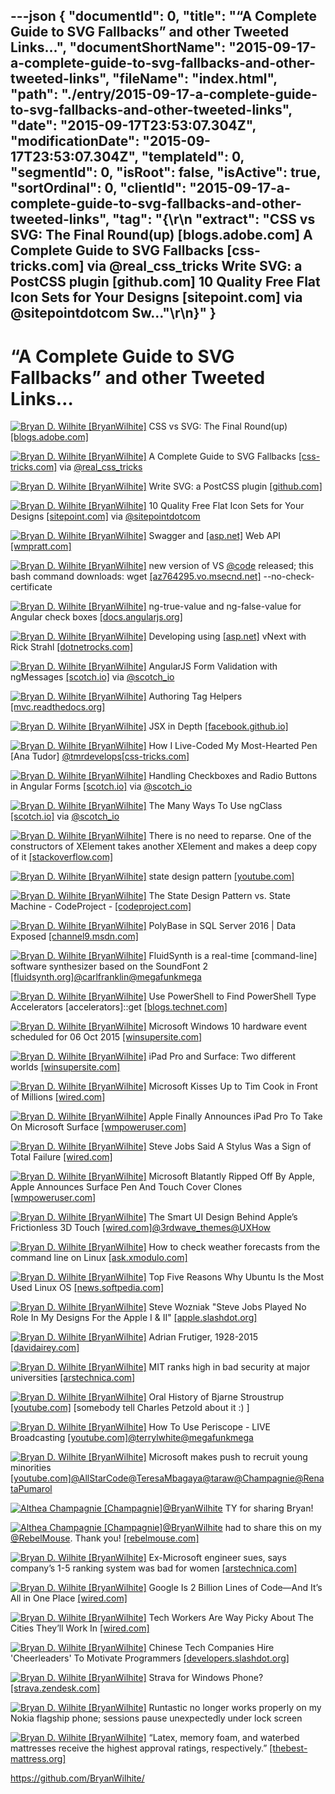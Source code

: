 ---json
{
  "documentId": 0,
  "title": "“A Complete Guide to SVG Fallbacks” and other Tweeted Links…",
  "documentShortName": "2015-09-17-a-complete-guide-to-svg-fallbacks-and-other-tweeted-links",
  "fileName": "index.html",
  "path": "./entry/2015-09-17-a-complete-guide-to-svg-fallbacks-and-other-tweeted-links",
  "date": "2015-09-17T23:53:07.304Z",
  "modificationDate": "2015-09-17T23:53:07.304Z",
  "templateId": 0,
  "segmentId": 0,
  "isRoot": false,
  "isActive": true,
  "sortOrdinal": 0,
  "clientId": "2015-09-17-a-complete-guide-to-svg-fallbacks-and-other-tweeted-links",
  "tag": "{\r\n  \"extract\": \"CSS vs SVG: The Final Round(up) [blogs.adobe.com]  A Complete Guide to SVG Fallbacks [css-tricks.com]  via @real_css_tricks Write SVG: a PostCSS plugin [github.com]  10 Quality Free Flat Icon Sets for Your Designs [sitepoint.com]  via @sitepointdotcom Sw...\"\r\n}"
}
---

# “A Complete Guide to SVG Fallbacks” and other Tweeted Links…

[<img alt="Bryan D. Wilhite [BryanWilhite]" src="https://songhay.blob.core.windows.net/shared-social-twitter/BryanWilhite.jpeg">](http://songhayblog.azurewebsites.net/ "Bryan D. Wilhite [BryanWilhite]") CSS vs SVG: The Final Round(up) [[blogs.adobe.com]](http://blogs.adobe.com/dreamweaver/2015/09/css-vs-svg-the-final-roundup.html)

[<img alt="Bryan D. Wilhite [BryanWilhite]" src="https://songhay.blob.core.windows.net/shared-social-twitter/BryanWilhite.jpeg">](http://songhayblog.azurewebsites.net/ "Bryan D. Wilhite [BryanWilhite]") A Complete Guide to SVG Fallbacks [[css-tricks.com]](https://css-tricks.com/a-complete-guide-to-svg-fallbacks/) via [@real_css_tricks](http://twitter.com/real_css_tricks)

[<img alt="Bryan D. Wilhite [BryanWilhite]" src="https://songhay.blob.core.windows.net/shared-social-twitter/BryanWilhite.jpeg">](http://songhayblog.azurewebsites.net/ "Bryan D. Wilhite [BryanWilhite]") Write SVG: a PostCSS plugin [[github.com]](https://github.com/jonathantneal/postcss-write-svg)

[<img alt="Bryan D. Wilhite [BryanWilhite]" src="https://songhay.blob.core.windows.net/shared-social-twitter/BryanWilhite.jpeg">](http://songhayblog.azurewebsites.net/ "Bryan D. Wilhite [BryanWilhite]") 10 Quality Free Flat Icon Sets for Your Designs [[sitepoint.com]](http://www.sitepoint.com/10-quality-free-flat-icon-sets-designs/) via [@sitepointdotcom](http://twitter.com/sitepointdotcom)

[<img alt="Bryan D. Wilhite [BryanWilhite]" src="https://songhay.blob.core.windows.net/shared-social-twitter/BryanWilhite.jpeg">](http://songhayblog.azurewebsites.net/ "Bryan D. Wilhite [BryanWilhite]") Swagger and [[asp.net]](http://www.asp.net/) Web API [[wmpratt.com]](http://www.wmpratt.com/swagger-and-asp-net-web-api-part-1/)

[<img alt="Bryan D. Wilhite [BryanWilhite]" src="https://songhay.blob.core.windows.net/shared-social-twitter/BryanWilhite.jpeg">](http://songhayblog.azurewebsites.net/ "Bryan D. Wilhite [BryanWilhite]") new version of VS [@code](http://twitter.com/code) released; this bash command downloads: wget [[az764295.vo.msecnd.net]](https://az764295.vo.msecnd.net/public/0.8.0/VSCode-linux-ia32.zip) --no-check-certificate

[<img alt="Bryan D. Wilhite [BryanWilhite]" src="https://songhay.blob.core.windows.net/shared-social-twitter/BryanWilhite.jpeg">](http://songhayblog.azurewebsites.net/ "Bryan D. Wilhite [BryanWilhite]") ng-true-value and ng-false-value for Angular check boxes [[docs.angularjs.org]](https://docs.angularjs.org/api/ng/input/input%5Bcheckbox%5D)

[<img alt="Bryan D. Wilhite [BryanWilhite]" src="https://songhay.blob.core.windows.net/shared-social-twitter/BryanWilhite.jpeg">](http://songhayblog.azurewebsites.net/ "Bryan D. Wilhite [BryanWilhite]") Developing using [[asp.net]](http://www.asp.net/) vNext with Rick Strahl [[dotnetrocks.com]](http://www.dotnetrocks.com/default.aspx?ShowNum=1188)

[<img alt="Bryan D. Wilhite [BryanWilhite]" src="https://songhay.blob.core.windows.net/shared-social-twitter/BryanWilhite.jpeg">](http://songhayblog.azurewebsites.net/ "Bryan D. Wilhite [BryanWilhite]") AngularJS Form Validation with ngMessages [[scotch.io]](https://scotch.io/tutorials/angularjs-form-validation-with-ngmessages) via [@scotch_io](http://twitter.com/scotch_io)

[<img alt="Bryan D. Wilhite [BryanWilhite]" src="https://songhay.blob.core.windows.net/shared-social-twitter/BryanWilhite.jpeg">](http://songhayblog.azurewebsites.net/ "Bryan D. Wilhite [BryanWilhite]") Authoring Tag Helpers [[mvc.readthedocs.org]](http://mvc.readthedocs.org/en/latest/views/tag-helpers/authoring.html)

[<img alt="Bryan D. Wilhite [BryanWilhite]" src="https://songhay.blob.core.windows.net/shared-social-twitter/BryanWilhite.jpeg">](http://songhayblog.azurewebsites.net/ "Bryan D. Wilhite [BryanWilhite]") JSX in Depth [[facebook.github.io]](https://facebook.github.io/react/docs/jsx-in-depth.html)

[<img alt="Bryan D. Wilhite [BryanWilhite]" src="https://songhay.blob.core.windows.net/shared-social-twitter/BryanWilhite.jpeg">](http://songhayblog.azurewebsites.net/ "Bryan D. Wilhite [BryanWilhite]") How I Live-Coded My Most-Hearted Pen [Ana Tudor] [@tmrdevelops](http://twitter.com/tmrdevelops)[[css-tricks.com]](https://css-tricks.com/how-i-live-coded-my-most-hearted-codepen-demo/)

[<img alt="Bryan D. Wilhite [BryanWilhite]" src="https://songhay.blob.core.windows.net/shared-social-twitter/BryanWilhite.jpeg">](http://songhayblog.azurewebsites.net/ "Bryan D. Wilhite [BryanWilhite]") Handling Checkboxes and Radio Buttons in Angular Forms [[scotch.io]](https://scotch.io/tutorials/handling-checkboxes-and-radio-buttons-in-angular-forms) via [@scotch_io](http://twitter.com/scotch_io)

[<img alt="Bryan D. Wilhite [BryanWilhite]" src="https://songhay.blob.core.windows.net/shared-social-twitter/BryanWilhite.jpeg">](http://songhayblog.azurewebsites.net/ "Bryan D. Wilhite [BryanWilhite]") The Many Ways To Use ngClass [[scotch.io]](https://scotch.io/tutorials/the-many-ways-to-use-ngclass) via [@scotch_io](http://twitter.com/scotch_io)

[<img alt="Bryan D. Wilhite [BryanWilhite]" src="https://songhay.blob.core.windows.net/shared-social-twitter/BryanWilhite.jpeg">](http://songhayblog.azurewebsites.net/ "Bryan D. Wilhite [BryanWilhite]") There is no need to reparse. One of the constructors of XElement takes another XElement and makes a deep copy of it [[stackoverflow.com]](http://stackoverflow.com/questions/209595/how-do-i-do-a-deep-copy-of-an-element-in-linq-to-xml)

[<img alt="Bryan D. Wilhite [BryanWilhite]" src="https://songhay.blob.core.windows.net/shared-social-twitter/BryanWilhite.jpeg">](http://songhayblog.azurewebsites.net/ "Bryan D. Wilhite [BryanWilhite]") state design pattern [[youtube.com]](https://www.youtube.com/watch?v=MGEx35FjBuo)

[<img alt="Bryan D. Wilhite [BryanWilhite]" src="https://songhay.blob.core.windows.net/shared-social-twitter/BryanWilhite.jpeg">](http://songhayblog.azurewebsites.net/ "Bryan D. Wilhite [BryanWilhite]") The State Design Pattern vs. State Machine - CodeProject - [[codeproject.com]](http://www.codeproject.com/Articles/509234/The-State-Design-Pattern-vs-State-Machine)

[<img alt="Bryan D. Wilhite [BryanWilhite]" src="https://songhay.blob.core.windows.net/shared-social-twitter/BryanWilhite.jpeg">](http://songhayblog.azurewebsites.net/ "Bryan D. Wilhite [BryanWilhite]") PolyBase in SQL Server 2016 | Data Exposed [[channel9.msdn.com]](https://channel9.msdn.com/Shows/Data-Exposed/PolyBase-in-SQL-Server-2016)

[<img alt="Bryan D. Wilhite [BryanWilhite]" src="https://songhay.blob.core.windows.net/shared-social-twitter/BryanWilhite.jpeg">](http://songhayblog.azurewebsites.net/ "Bryan D. Wilhite [BryanWilhite]") FluidSynth is a real-time [command-line] software synthesizer based on the SoundFont 2 [[fluidsynth.org]](http://www.fluidsynth.org/)[@carlfranklin](http://twitter.com/carlfranklin)[@megafunkmega](http://twitter.com/megafunkmega)

[<img alt="Bryan D. Wilhite [BryanWilhite]" src="https://songhay.blob.core.windows.net/shared-social-twitter/BryanWilhite.jpeg">](http://songhayblog.azurewebsites.net/ "Bryan D. Wilhite [BryanWilhite]") Use PowerShell to Find PowerShell Type Accelerators [accelerators]::get [[blogs.technet.com]](http://blogs.technet.com/b/heyscriptingguy/archive/2013/07/08/use-powershell-to-find-powershell-type-accelerators.aspx)

[<img alt="Bryan D. Wilhite [BryanWilhite]" src="https://songhay.blob.core.windows.net/shared-social-twitter/BryanWilhite.jpeg">](http://songhayblog.azurewebsites.net/ "Bryan D. Wilhite [BryanWilhite]") Microsoft Windows 10 hardware event scheduled for 06 Oct 2015 [[winsupersite.com]](http://winsupersite.com/windows-10/microsoft-windows-10-hardware-event-scheduled-06-oct-2015)

[<img alt="Bryan D. Wilhite [BryanWilhite]" src="https://songhay.blob.core.windows.net/shared-social-twitter/BryanWilhite.jpeg">](http://songhayblog.azurewebsites.net/ "Bryan D. Wilhite [BryanWilhite]") iPad Pro and Surface: Two different worlds [[winsupersite.com]](http://winsupersite.com/apple/ipad-pro-and-surface-two-different-worlds)

[<img alt="Bryan D. Wilhite [BryanWilhite]" src="https://songhay.blob.core.windows.net/shared-social-twitter/BryanWilhite.jpeg">](http://songhayblog.azurewebsites.net/ "Bryan D. Wilhite [BryanWilhite]") Microsoft Kisses Up to Tim Cook in Front of Millions [[wired.com]](http://www.wired.com/2015/09/microsoft-kisses-tim-cook-front-millions/)

[<img alt="Bryan D. Wilhite [BryanWilhite]" src="https://songhay.blob.core.windows.net/shared-social-twitter/BryanWilhite.jpeg">](http://songhayblog.azurewebsites.net/ "Bryan D. Wilhite [BryanWilhite]") Apple Finally Announces iPad Pro To Take On Microsoft Surface [[wmpoweruser.com]](http://wmpoweruser.com/apple-finally-announces-ipad-pro-to-take-on-microsoft-surface/)

[<img alt="Bryan D. Wilhite [BryanWilhite]" src="https://songhay.blob.core.windows.net/shared-social-twitter/BryanWilhite.jpeg">](http://songhayblog.azurewebsites.net/ "Bryan D. Wilhite [BryanWilhite]") Steve Jobs Said A Stylus Was a Sign of Total Failure [[wired.com]](http://www.wired.com/2015/09/steve-jobs-stylus/)

[<img alt="Bryan D. Wilhite [BryanWilhite]" src="https://songhay.blob.core.windows.net/shared-social-twitter/BryanWilhite.jpeg">](http://songhayblog.azurewebsites.net/ "Bryan D. Wilhite [BryanWilhite]") Microsoft Blatantly Ripped Off By Apple, Apple Announces Surface Pen And Touch Cover Clones [[wmpoweruser.com]](http://wmpoweruser.com/microsoft-blatantly-ripped-off-by-apple-apple-announces-surface-pen-and-touch-cover-clones/)

[<img alt="Bryan D. Wilhite [BryanWilhite]" src="https://songhay.blob.core.windows.net/shared-social-twitter/BryanWilhite.jpeg">](http://songhayblog.azurewebsites.net/ "Bryan D. Wilhite [BryanWilhite]") The Smart UI Design Behind Apple’s Frictionless 3D Touch [[wired.com]](http://www.wired.com/2015/09/the-ui-of-3d-touch/)[@3rdwave_themes](http://twitter.com/3rdwave_themes)[@UXHow](http://twitter.com/UXHow)

[<img alt="Bryan D. Wilhite [BryanWilhite]" src="https://songhay.blob.core.windows.net/shared-social-twitter/BryanWilhite.jpeg">](http://songhayblog.azurewebsites.net/ "Bryan D. Wilhite [BryanWilhite]") How to check weather forecasts from the command line on Linux [[ask.xmodulo.com]](http://ask.xmodulo.com/weather-forecasts-command-line-linux.html)

[<img alt="Bryan D. Wilhite [BryanWilhite]" src="https://songhay.blob.core.windows.net/shared-social-twitter/BryanWilhite.jpeg">](http://songhayblog.azurewebsites.net/ "Bryan D. Wilhite [BryanWilhite]") Top Five Reasons Why Ubuntu Is the Most Used Linux OS [[news.softpedia.com]](http://news.softpedia.com/news/top-five-reasons-why-ubuntu-is-the-most-used-linux-os-491064.shtml)

[<img alt="Bryan D. Wilhite [BryanWilhite]" src="https://songhay.blob.core.windows.net/shared-social-twitter/BryanWilhite.jpeg">](http://songhayblog.azurewebsites.net/ "Bryan D. Wilhite [BryanWilhite]") Steve Wozniak "Steve Jobs Played No Role In My Designs For the Apple I & II" [[apple.slashdot.org]](http://apple.slashdot.org/story/15/09/07/1827205/steve-wozniak-steve-jobs-played-no-role-in-my-designs-for-the-apple-i-ii?utm_source=feedly1.0mainlinkanon&utm_medium=feed)

[<img alt="Bryan D. Wilhite [BryanWilhite]" src="https://songhay.blob.core.windows.net/shared-social-twitter/BryanWilhite.jpeg">](http://songhayblog.azurewebsites.net/ "Bryan D. Wilhite [BryanWilhite]") Adrian Frutiger, 1928-2015 [[davidairey.com]](http://www.davidairey.com/adrian-frutiger-1928-2015/)

[<img alt="Bryan D. Wilhite [BryanWilhite]" src="https://songhay.blob.core.windows.net/shared-social-twitter/BryanWilhite.jpeg">](http://songhayblog.azurewebsites.net/ "Bryan D. Wilhite [BryanWilhite]") MIT ranks high in bad security at major universities [[arstechnica.com]](http://arstechnica.com/security/2015/09/mit-is-tops-in-bad-security-at-major-universities/)

[<img alt="Bryan D. Wilhite [BryanWilhite]" src="https://songhay.blob.core.windows.net/shared-social-twitter/BryanWilhite.jpeg">](http://songhayblog.azurewebsites.net/ "Bryan D. Wilhite [BryanWilhite]") Oral History of Bjarne Stroustrup [[youtube.com]](https://www.youtube.com/watch?v=ZO0PXYMVGSU&feature=youtu.be) [somebody tell Charles Petzold about it :) ]

[<img alt="Bryan D. Wilhite [BryanWilhite]" src="https://songhay.blob.core.windows.net/shared-social-twitter/BryanWilhite.jpeg">](http://songhayblog.azurewebsites.net/ "Bryan D. Wilhite [BryanWilhite]") How To Use Periscope - LIVE Broadcasting [[youtube.com]](https://www.youtube.com/watch?v=AxclVVmo8Pg&feature=youtu.be)[@terrylwhite](http://twitter.com/terrylwhite)[@megafunkmega](http://twitter.com/megafunkmega)

[<img alt="Bryan D. Wilhite [BryanWilhite]" src="https://songhay.blob.core.windows.net/shared-social-twitter/BryanWilhite.jpeg">](http://songhayblog.azurewebsites.net/ "Bryan D. Wilhite [BryanWilhite]") Microsoft makes push to recruit young minorities [[youtube.com]](https://www.youtube.com/watch?v=PTApTLXKb-o&feature=youtu.be)[@AllStarCode](http://twitter.com/AllStarCode)[@TeresaMbagaya](http://twitter.com/TeresaMbagaya)[@taraw](http://twitter.com/taraw)[@Champagnie](http://twitter.com/Champagnie)[@RenataPumarol](http://twitter.com/RenataPumarol)

[<img alt="Althea Champagnie [Champagnie]" src="https://songhay.blob.core.windows.net/shared-social-twitter/Champagnie.jpeg">](http://about.me/champagnie "Althea Champagnie [Champagnie]")[@BryanWilhite](http://twitter.com/BryanWilhite) TY for sharing Bryan!

[<img alt="Althea Champagnie [Champagnie]" src="https://songhay.blob.core.windows.net/shared-social-twitter/Champagnie.jpeg">](http://about.me/champagnie "Althea Champagnie [Champagnie]")[@BryanWilhite](http://twitter.com/BryanWilhite) had to share this on my [@RebelMouse](http://twitter.com/RebelMouse). Thank you! [[rebelmouse.com]](https://www.rebelmouse.com/champagnie/?utm_campaign=tw_shoutout&utm_medium=user_share&utm_source=shoutouts&shoutout_to=BryanWilhite&shoutout_provider=tw)

[<img alt="Bryan D. Wilhite [BryanWilhite]" src="https://songhay.blob.core.windows.net/shared-social-twitter/BryanWilhite.jpeg">](http://songhayblog.azurewebsites.net/ "Bryan D. Wilhite [BryanWilhite]") Ex-Microsoft engineer sues, says company’s 1-5 ranking system was bad for women [[arstechnica.com]](http://arstechnica.com/tech-policy/2015/09/ex-microsoft-engineer-sues-says-companys-1-5-ranking-system-is-bad-for-women/)

[<img alt="Bryan D. Wilhite [BryanWilhite]" src="https://songhay.blob.core.windows.net/shared-social-twitter/BryanWilhite.jpeg">](http://songhayblog.azurewebsites.net/ "Bryan D. Wilhite [BryanWilhite]") Google Is 2 Billion Lines of Code—And It’s All in One Place [[wired.com]](http://www.wired.com/2015/09/google-2-billion-lines-codeand-one-place/)

[<img alt="Bryan D. Wilhite [BryanWilhite]" src="https://songhay.blob.core.windows.net/shared-social-twitter/BryanWilhite.jpeg">](http://songhayblog.azurewebsites.net/ "Bryan D. Wilhite [BryanWilhite]") Tech Workers Are Way Picky About The Cities They’ll Work In [[wired.com]](http://www.wired.com/2015/09/tech-workers-way-picky-cities-theyll-work/)

[<img alt="Bryan D. Wilhite [BryanWilhite]" src="https://songhay.blob.core.windows.net/shared-social-twitter/BryanWilhite.jpeg">](http://songhayblog.azurewebsites.net/ "Bryan D. Wilhite [BryanWilhite]") Chinese Tech Companies Hire 'Cheerleaders' To Motivate Programmers [[developers.slashdot.org]](http://developers.slashdot.org/story/15/09/11/1415243/chinese-tech-companies-hire-cheerleaders-to-motivate-programmers?utm_source=feedly1.0mainlinkanon&utm_medium=feed)

[<img alt="Bryan D. Wilhite [BryanWilhite]" src="https://songhay.blob.core.windows.net/shared-social-twitter/BryanWilhite.jpeg">](http://songhayblog.azurewebsites.net/ "Bryan D. Wilhite [BryanWilhite]") Strava for Windows Phone? [[strava.zendesk.com]](https://strava.zendesk.com/entries/21975885-Strava-for-Windows-Phone-)

[<img alt="Bryan D. Wilhite [BryanWilhite]" src="https://songhay.blob.core.windows.net/shared-social-twitter/BryanWilhite.jpeg">](http://songhayblog.azurewebsites.net/ "Bryan D. Wilhite [BryanWilhite]") Runtastic no longer works properly on my Nokia flagship phone; sessions pause unexpectedly under lock screen

[<img alt="Bryan D. Wilhite [BryanWilhite]" src="https://songhay.blob.core.windows.net/shared-social-twitter/BryanWilhite.jpeg">](http://songhayblog.azurewebsites.net/ "Bryan D. Wilhite [BryanWilhite]") “Latex, memory foam, and waterbed mattresses receive the highest approval ratings, respectively.” [[thebest-mattress.org]](http://www.thebest-mattress.org/best-and-worst-mattresses-2015-edition/)

<https://github.com/BryanWilhite/>
